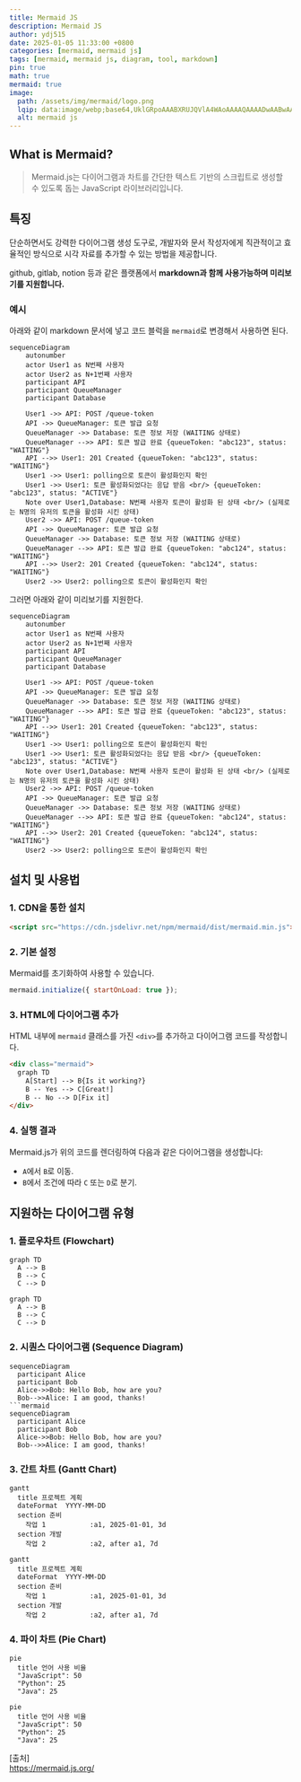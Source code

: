 ```yaml
---
title: Mermaid JS
description: Mermaid JS
author: ydj515
date: 2025-01-05 11:33:00 +0800
categories: [mermaid, mermaid js]
tags: [mermaid, mermaid js, diagram, tool, markdown]
pin: true
math: true
mermaid: true
image:
  path: /assets/img/mermaid/logo.png
  lqip: data:image/webp;base64,UklGRpoAAABXRUJQVlA4WAoAAAAQAAAADwAABwAAQUxQSDIAAAARL0AmbZurmr57yyIiqE8oiG0bejIYEQTgqiDA9vqnsUSI6H+oAERp2HZ65qP/VIAWAFZQOCBCAAAA8AEAnQEqEAAIAAVAfCWkAALp8sF8rgRgAP7o9FDvMCkMde9PK7euH5M1m6VWoDXf2FkP3BqV0ZYbO6NA/VFIAAAA
  alt: mermaid js
---
```


## What is Mermaid?

> Mermaid.js는 다이어그램과 차트를 간단한 텍스트 기반의 스크립트로 생성할 수 있도록 돕는 JavaScript 라이브러리입니다.


## 특징
단순하면서도 강력한 다이어그램 생성 도구로, 개발자와 문서 작성자에게 직관적이고 효율적인 방식으로 시각 자료를 추가할 수 있는 방법을 제공합니다.

github, gitlab, notion 등과 같은 플랫폼에서 **markdown과 함께 사용가능하며 미리보기를 지원합니다.**

### 예시
아래와 같이 markdown 문서에 넣고 코드 블럭을 `mermaid`로 변경해서 사용하면 된다.
```text
sequenceDiagram
    autonumber
    actor User1 as N번째 사용자
    actor User2 as N+1번째 사용자
    participant API
    participant QueueManager
    participant Database

    User1 ->> API: POST /queue-token
    API ->> QueueManager: 토큰 발급 요청
    QueueManager ->> Database: 토큰 정보 저장 (WAITING 상태로)
    QueueManager -->> API: 토큰 발급 완료 {queueToken: "abc123", status: "WAITING"}
    API -->> User1: 201 Created {queueToken: "abc123", status: "WAITING"}
    User1 ->> User1: polling으로 토큰이 활성화인지 확인
    User1 ->> User1: 토큰 활성화되었다는 응답 받음 <br/> {queueToken: "abc123", status: "ACTIVE"}
    Note over User1,Database: N번째 사용자 토큰이 활성화 된 상태 <br/> (실제로는 N명의 유저의 토큰을 활성화 시킨 상태)
    User2 ->> API: POST /queue-token
    API ->> QueueManager: 토큰 발급 요청
    QueueManager ->> Database: 토큰 정보 저장 (WAITING 상태로)
    QueueManager -->> API: 토큰 발급 완료 {queueToken: "abc124", status: "WAITING"}
    API -->> User2: 201 Created {queueToken: "abc124", status: "WAITING"}
    User2 ->> User2: polling으로 토큰이 활성화인지 확인
```

그러면 아래와 같이 미리보기를 지원한다.
```mermaid
sequenceDiagram
    autonumber
    actor User1 as N번째 사용자
    actor User2 as N+1번째 사용자
    participant API
    participant QueueManager
    participant Database

    User1 ->> API: POST /queue-token
    API ->> QueueManager: 토큰 발급 요청
    QueueManager ->> Database: 토큰 정보 저장 (WAITING 상태로)
    QueueManager -->> API: 토큰 발급 완료 {queueToken: "abc123", status: "WAITING"}
    API -->> User1: 201 Created {queueToken: "abc123", status: "WAITING"}
    User1 ->> User1: polling으로 토큰이 활성화인지 확인
    User1 ->> User1: 토큰 활성화되었다는 응답 받음 <br/> {queueToken: "abc123", status: "ACTIVE"}
    Note over User1,Database: N번째 사용자 토큰이 활성화 된 상태 <br/> (실제로는 N명의 유저의 토큰을 활성화 시킨 상태)
    User2 ->> API: POST /queue-token
    API ->> QueueManager: 토큰 발급 요청
    QueueManager ->> Database: 토큰 정보 저장 (WAITING 상태로)
    QueueManager -->> API: 토큰 발급 완료 {queueToken: "abc124", status: "WAITING"}
    API -->> User2: 201 Created {queueToken: "abc124", status: "WAITING"}
    User2 ->> User2: polling으로 토큰이 활성화인지 확인
```


## 설치 및 사용법

### 1. CDN을 통한 설치
```html
<script src="https://cdn.jsdelivr.net/npm/mermaid/dist/mermaid.min.js"></script>
```

### 2. 기본 설정
Mermaid를 초기화하여 사용할 수 있습니다.
```javascript
mermaid.initialize({ startOnLoad: true });
```

### 3. HTML에 다이어그램 추가
HTML 내부에 `mermaid` 클래스를 가진 `<div>`를 추가하고 다이어그램 코드를 작성합니다.
```html
<div class="mermaid">
  graph TD
    A[Start] --> B{Is it working?}
    B -- Yes --> C[Great!]
    B -- No --> D[Fix it]
</div>
```

### 4. 실행 결과
Mermaid.js가 위의 코드를 렌더링하여 다음과 같은 다이어그램을 생성합니다:
- `A`에서 `B`로 이동.
- `B`에서 조건에 따라 `C` 또는 `D`로 분기.

## 지원하는 다이어그램 유형

### 1. 플로우차트 (Flowchart)
```text
graph TD
  A --> B
  B --> C
  C --> D
```
```mermaid
graph TD
  A --> B
  B --> C
  C --> D
```

### 2. 시퀀스 다이어그램 (Sequence Diagram)
```text
sequenceDiagram
  participant Alice
  participant Bob
  Alice->>Bob: Hello Bob, how are you?
  Bob-->>Alice: I am good, thanks!
```mermaid
sequenceDiagram
  participant Alice
  participant Bob
  Alice->>Bob: Hello Bob, how are you?
  Bob-->>Alice: I am good, thanks!
```

### 3. 간트 차트 (Gantt Chart)
```text
gantt
  title 프로젝트 계획
  dateFormat  YYYY-MM-DD
  section 준비
    작업 1           :a1, 2025-01-01, 3d
  section 개발
    작업 2           :a2, after a1, 7d
```
```mermaid
gantt
  title 프로젝트 계획
  dateFormat  YYYY-MM-DD
  section 준비
    작업 1           :a1, 2025-01-01, 3d
  section 개발
    작업 2           :a2, after a1, 7d
```

### 4. 파이 차트 (Pie Chart)
```text
pie
  title 언어 사용 비율
  "JavaScript": 50
  "Python": 25
  "Java": 25
```
```mermaid
pie
  title 언어 사용 비율
  "JavaScript": 50
  "Python": 25
  "Java": 25
```


[출처]  
https://mermaid.js.org/